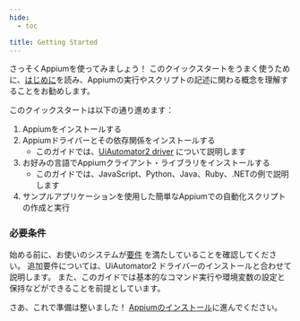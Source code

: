 ```yaml
---
hide:
  - toc

title: Getting Started
---
```


さっそくAppiumを使ってみましょう！ このクイックスタートをうまく使うために、[はじめに](../intro/index.md)を読み、Appiumの実行やスクリプトの記述に関わる概念を理解することをお勧めします。

このクイックスタートは以下の通り進めます：

1. Appiumをインストールする
2. Appiumドライバーとその依存関係をインストールする
   - このガイドでは、[UiAutomator2 driver](https://github.com/appium/appium-uiautomator2-driver) について説明します
3. お好みの言語でAppiumクライアント・ライブラリをインストールする
   - このガイドでは、JavaScript、Python、Java、Ruby、.NETの例で説明します
4. サンプルアプリケーションを使用した簡単なAppiumでの自動化スクリプトの作成と実行

### 必要条件

始める前に、お使いのシステムが[要件](../quickstart/requirements.md) を満たしていることを確認してください。 追加要件については、UiAutomator2 ドライバーのインストールと合わせて説明します。 また、このガイドでは基本的なコマンド実行や環境変数の設定と保持などができることを前提としています。

さあ、これで準備は整いました！ [Appiumのインストール](./install.md)に進んでください。

